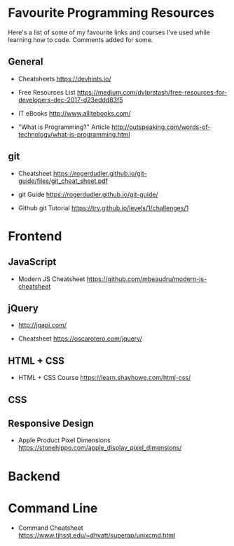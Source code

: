 # Favourite Programming Resources

Here's a  list of some of my favourite links and courses I've used while learning how to code. Comments added for some. 

## General

- Cheatsheets https://devhints.io/

- Free Resources List https://medium.com/dvlprstash/free-resources-for-developers-dec-2017-d23eddd83f5

- IT eBooks http://www.allitebooks.com/ 

- "What is Programming?" Article http://outspeaking.com/words-of-technology/what-is-programming.html


## git

- Cheatsheet https://rogerdudler.github.io/git-guide/files/git_cheat_sheet.pdf

- git Guide https://rogerdudler.github.io/git-guide/ 

- Github git Tutorial https://try.github.io/levels/1/challenges/1


# Frontend

## JavaScript

- Modern JS Cheatsheet https://github.com/mbeaudru/modern-js-cheatsheet

## jQuery

- http://jqapi.com/

- Cheatsheet https://oscarotero.com/jquery/


## HTML + CSS 

- HTML + CSS Course https://learn.shayhowe.com/html-css/

## CSS 


## Responsive Design

- Apple Product Pixel Dimensions https://stonehippo.com/apple_display_pixel_dimensions/ 


# Backend

# Command Line

- Command Cheatsheet https://www.tjhsst.edu/~dhyatt/superap/unixcmd.html


